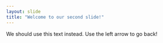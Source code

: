 ```yaml
---
layout: slide
title: "Welcome to our second slide!"
---
```

We should use this text instead.
Use the left arrow to go back!

